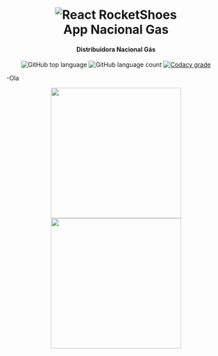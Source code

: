 <h1 align="center">
    <img alt="React RocketShoes" src="https://user-images.githubusercontent.com/39800209/81304846-fc6e6500-9053-11ea-917e-b851ce46f04b.png" />
    <br>
    App Nacional Gas
</h1>
<h4 align="center">Distribuidora Nacional Gás</h4>

<p align="center">
  <img alt="GitHub top language" src="https://img.shields.io/github/languages/top/lukemorales/react-rocketshoes.svg">

  <img alt="GitHub language count" src="https://img.shields.io/github/languages/count/lukemorales/react-rocketshoes.svg">

  <a href="https://www.codacy.com/app/lukemorales/react-rocketshoes?utm_source=github.com&amp;utm_medium=referral&amp;utm_content=lukemorales/react-rocketshoes&amp;utm_campaign=Badge_Grade">
    <img alt="Codacy grade" src="https://img.shields.io/codacy/grade/1b577a07dda843aba09f4bc55d1af8fc.svg">
  </a>
</p>
-Ola
<p align="center">    
  <img width="300" lt="Codacy grade" src="https://user-images.githubusercontent.com/39800209/81308111-cd59f280-9057-11ea-802d-c77c66634af7.gif">
  <img width="300" lt="Codacy grade" src="https://user-images.githubusercontent.com/39800209/81310280-478b7680-905a-11ea-8721-b6cd0a9f9af7.gif">
</p>
